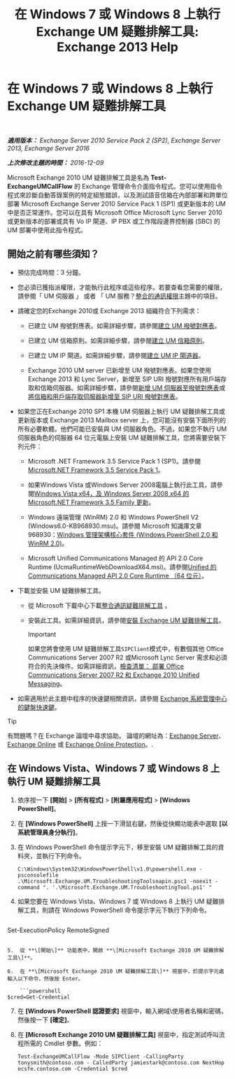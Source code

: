 ﻿---
title: '在 Windows 7 或 Windows 8 上執行 Exchange UM 疑難排解工具: Exchange 2013 Help'
TOCTitle: 在 Windows 7 或 Windows 8 上執行 Exchange UM 疑難排解工具
ms:assetid: 98d6869d-ee4a-4088-849d-ef75b0f5d932
ms:mtpsurl: https://technet.microsoft.com/zh-tw/library/Ff851872(v=EXCHG.150)
ms:contentKeyID: 56271551
ms.date: 05/21/2018
mtps_version: v=EXCHG.150
ms.translationtype: MT
---

# 在 Windows 7 或 Windows 8 上執行 Exchange UM 疑難排解工具

 

_**適用版本：** Exchange Server 2010 Service Pack 2 (SP2), Exchange Server 2013, Exchange Server 2016_

_**上次修改主題的時間：** 2016-12-09_

Microsoft Exchange 2010 UM 疑難排解工具是名為 **Test-ExchangeUMCallFlow** 的 Exchange 管理命令介面指令程式。您可以使用指令程式來診斷自動答錄案例的特定組態錯誤，以及測試語音信箱在內部部署和跨單位部署 Microsoft Exchange Server 2010 Service Pack 1 (SP1) 或更新版本的 UM 中是否正常運作。您可以在具有 Microsoft Office Microsoft Lync Server 2010 或更新版本的部署或具有 Vo IP 閘道、IP PBX 或工作階段邊界控制器 (SBC) 的 UM 部署中使用此指令程式。

## 開始之前有哪些須知？

  - 預估完成時間：3 分鐘。

  - 您必須已獲指派權限，才能執行此程序或這些程序。若要查看您需要的權限，請參閱「 UM 伺服器 」 或者 「 UM 服務？[整合的通訊權限](unified-messaging-permissions-exchange-2013-help.md)主題中的項目。

  - 請確定您的Exchange 2010或 Exchange 2013 組織符合下列需求：
    
      - 已建立 UM 撥號對應表。如需詳細步驟，請參閱[建立 UM 撥號對應表](https://docs.microsoft.com/zh-tw/exchange/voice-mail-unified-messaging/connect-voice-mail-system/create-um-dial-plan)。
    
      - 已建立 UM 信箱原則。如需詳細步驟，請參閱[建立 UM 信箱原則](https://docs.microsoft.com/zh-tw/exchange/voice-mail-unified-messaging/set-up-voice-mail/create-um-mailbox-policy)。
    
      - 已建立 UM IP 閘道。如需詳細步驟，請參閱[建立 UM IP 閘道器](https://docs.microsoft.com/zh-tw/exchange/voice-mail-unified-messaging/connect-voice-mail-system/create-um-ip-gateway)。
    
      - Exchange 2010 UM server 已新增至 UM 撥號對應表。如果您使用 Exchange 2013 和 Lync Server，新增至 SIP URI 撥號對應所有用戶端存取和信箱伺服器。如需詳細步驟，請參閱[新增 UM 伺服器至撥號對應表](https://go.microsoft.com/fwlink/p/?linkid=313051)或[將信箱和用戶端存取伺服器新增至 SIP URI 撥號對應表](add-mailbox-and-client-access-servers-to-a-sip-uri-dial-plan-exchange-2013-help.md)。

  - 如果您正在Exchange 2010 SP1 本機 UM 伺服器上執行 UM 疑難排解工具或更新版本或 Exchange 2013 Mailbox server 上，您可能沒有安裝下面所列的所有必要軟體。他們可能已安裝與 UM 伺服器角色。不過，如果您不執行 UM 伺服器角色的伺服器 64 位元電腦上安裝 UM 疑難排解工具，您將需要安裝下列元件：
    
      - Microsoft .NET Framework 3.5 Service Pack 1 (SP1)。請參閱[Microsoft.NET Framework 3.5 Service Pack 1](https://go.microsoft.com/fwlink/p/?linkid=152380)。
    
      - 如果Windows Vista 或Windows Server 2008電腦上執行此工具，請參閱[Windows Vista x64，及 Windows Server 2008 x64 的 Microsoft.NET Framework 3.5 Family 更新](https://go.microsoft.com/fwlink/p/?linkid=178998)。
    
      - Windows 遠端管理 (WinRM) 2.0 和 Windows PowerShell V2 (Windows6.0-KB968930.msu)。請參閱 Microsoft 知識庫文章 968930：[Windows 管理架構核心套件 (Windows PowerShell 2.0 和 WinRM 2.0)](http://go.microsoft.com/fwlink/p/?linkid=3052&kbid=968930)。
    
      - Microsoft Unified Communications Managed 的 API 2.0 Core Runtime (UcmaRuntimeWebDownloadX64.msi)。請參閱[Unified 的 Communications Managed API 2.0 Core Runtime （64 位元）](https://go.microsoft.com/fwlink/p/?linkid=198175)。

  - 下載並安裝 UM 疑難排解工具。
    
      - 從 Microsoft 下載中心下載[整合通訊疑難排解工具](https://go.microsoft.com/fwlink/p/?linkid=182625) 。
    
      - 安裝此工具。如需詳細資訊，請參閱[安裝 Exchange UM 疑難排解工具](install-the-exchange-um-troubleshooting-tool-exchange-2013-help.md)。
        
        > [!IMPORTANT]  
        > 如果您將會使用 UM 疑難排解工具<code>SIPClient</code>模式中，有數個其他 Office Communications Server 2007 R2 或Microsoft Lync Server 需求和必須符合的先決條件。如需詳細資訊，<a href="https://go.microsoft.com/fwlink/p/?linkid=311961">檢查清單： 部署 Office Communications Server 2007 R2 和 Exchange 2010 Unified Messaging</a>。


  - 如需適用於此主題中程序的快速鍵相關資訊，請參閱 [Exchange 系統管理中心的鍵盤快速鍵](keyboard-shortcuts-in-the-exchange-admin-center-exchange-online-protection-help.md)。


> [!TIP]  
> 有問題嗎？在 Exchange 論壇中尋求協助。 論壇的網址為：<a href="https://go.microsoft.com/fwlink/p/?linkid=60612">Exchange Server</a>、 <a href="https://go.microsoft.com/fwlink/p/?linkid=267542">Exchange Online</a> 或 <a href="https://go.microsoft.com/fwlink/p/?linkid=285351">Exchange Online Protection</a>。.




## 在 Windows Vista、Windows 7 或 Windows 8 上執行 UM 疑難排解工具

1.  依序按一下 **\[開始\]** \> **\[所有程式\]** \> **\[附屬應用程式\]** \> **\[Windows PowerShell\]**。

2.  在 **\[Windows PowerShell\]** 上按一下滑鼠右鍵，然後從快顯功能表中選取 **\[以系統管理員身分執行\]**。

3.  在 Windows PowerShell 命令提示字元下，移至安裝 UM 疑難排解工具的資料夾，並執行下列命令。
    
        C:\Windows\System32\WindowsPowerShell\v1.0\powershell.exe -psconsolefile .\Microsoft.Exchange.UM.TroubleshootingToolsnapin.psc1 -noexit -command ". '.\Microsoft.Exchange.UM.TroubleshootingTool.ps1' "

4.  如果您要在 Windows Vista、Windows 7 或 Windows 8 上執行 UM 疑難排解工具，則請在 Windows PowerShell 命令提示字元下執行下列命令。
    
    ```powershell
Set-ExecutionPolicy RemoteSigned
```

5.  從 **\[開始\]** 功能表中，開啟 **\[Microsoft Exchange 2010 UM 疑難排解工具\]**。

6.  在 **\[Microsoft Exchange 2010 UM 疑難排解工具\]** 視窗中，於提示字元處輸入以下命令，然後按 Enter。
    
    ```powershell
$cred=Get-Credential
```

7.  在 **\[Windows PowerShell 認證要求\]** 視窗中，輸入網域\\使用者名稱和密碼，然後按一下 **\[確定\]**。

8.  在 **\[Microsoft Exchange 2010 UM 疑難排解工具\]** 視窗中，指定測試呼叫流程所需的 Cmdlet 參數。例如：
    
        Test-ExchangeUMCallFlow -Mode SIPClient -CallingParty tonysmith@contoso.com - CalledParty jamiestark@contoso.com NextHop ocsfe.contoso.com -Credential $cred

